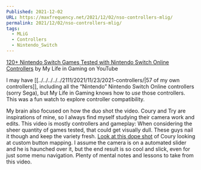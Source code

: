 ```yaml
---
Published: 2021-12-02
URL: https://maxfrequency.net/2021/12/02/nso-controllers-mlig/
permalink: 2021/12/02/nso-controllers-mlig/
tags:
  - MLiG
  - Controllers
  - Nintendo_Switch
---
```

[120+ Nintendo Switch Games Tested with Nintendo Switch Online Controllers](https://www.youtube.com/watch?v=hkdEPy3LcSs&t=5843s) by My Life in Gaming on YouTube

I may have [[../../../../../2111/2021/11/23/2021-controllers/|57 of my own controllers]], including all the “Nintendo” Nintendo Switch Online controllers (sorry Sega), but My Life in Gaming knows how to *use* those controllers. This was a fun watch to explore controller compatibility.

My brain also focused on how the duo shot the video. Coury and Try are inspirations of mine, so I always find myself studying their camera work and edits. This video is mostly controllers and gameplay: When considering the sheer quantity of games tested, that could get visually dull. These guys nail it though and keep the variety fresh. [Look at this dope shot](https://youtube.com/watch?v=hkdEPy3LcSs&t=1222) of Coury looking at custom button mapping. I assume the camera is on a automated slider and he is haunched over it, but the end result is so cool and slick, even for just some menu navigation. Plenty of mental notes and lessons to take from this video.